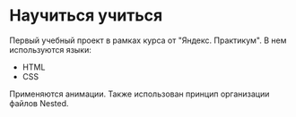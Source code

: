 # Научиться учиться
Первый учебный проект в рамках курса от "Яндекс. Практикум". В нем используются языки:
<ul><li>HTML</li><li>CSS</li></ul> 
Применяются анимации. Также использован принцип организации файлов Nested.

